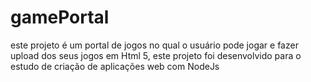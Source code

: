 # gamePortal
este projeto é um portal de jogos no qual o usuário pode jogar e fazer upload dos seus jogos em Html 5, este projeto foi desenvolvido para o estudo de criação de aplicações web com NodeJs
